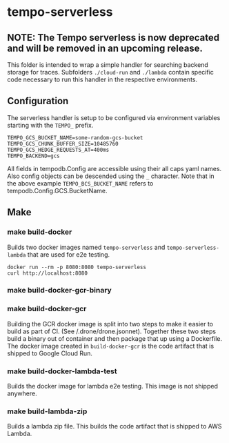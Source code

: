 # tempo-serverless

## NOTE: The Tempo serverless is now deprecated and will be removed in an upcoming release.

This folder is intended to wrap a simple handler for searching backend storage for traces. Subfolders 
`./cloud-run` and `./lambda` contain specific code necessary to run this handler in the respective
environments.

## Configuration
The serverless handler is setup to be configured via environment variables starting with the `TEMPO_` prefix.
```
TEMPO_GCS_BUCKET_NAME=some-random-gcs-bucket
TEMPO_GCS_CHUNK_BUFFER_SIZE=10485760
TEMPO_GCS_HEDGE_REQUESTS_AT=400ms
TEMPO_BACKEND=gcs
```
All fields in tempodb.Config are accessible using their all caps yaml names. Also config objects can be descended
using the `_` character. Note that in the above example `TEMPO_BCS_BUCKET_NAME` refers to tempodb.Config.GCS.BucketName.

## Make

### make build-docker

Builds two docker images named `tempo-serverless` and `tempo-serverless-lambda` that are used for e2e testing.

```
docker run --rm -p 8080:8080 tempo-serverless
curl http://localhost:8080
```

### make build-docker-gcr-binary
### make build-docker-gcr

Building the GCR docker image is split into two steps to make it easier to build as part of CI. (See /.drone/drone.jsonnet).
Together these two steps build a binary out of container and then package that up using a Dockerfile. The docker image
created in `build-docker-gcr` is the code artifact that is shipped to Google Cloud Run.

### make build-docker-lambda-test

Builds the docker image for lambda e2e testing. This image is not shipped anywhere.

### make build-lambda-zip

Builds a lambda zip file. This builds the code artifact that is shipped to AWS Lambda.

